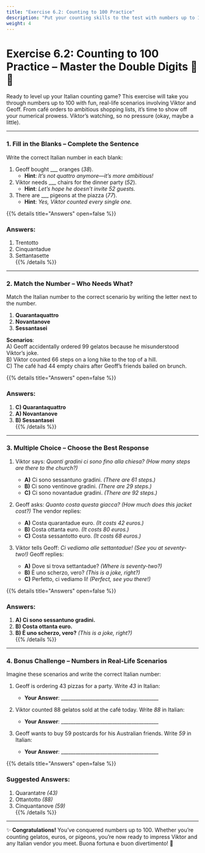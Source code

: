 ```yaml
---
title: "Exercise 6.2: Counting to 100 Practice"
description: "Put your counting skills to the test with numbers up to 100 and real-life scenarios with Viktor and Geoff."
weight: 4
---
```


# Exercise 6.2: Counting to 100 Practice – Master the Double Digits 🔢🎉  

Ready to level up your Italian counting game? This exercise will take you through numbers up to 100 with fun, real-life scenarios involving Viktor and Geoff. From café orders to ambitious shopping lists, it’s time to show off your numerical prowess. Viktor’s watching, so no pressure (okay, maybe a little).

---

### 1. Fill in the Blanks – Complete the Sentence  

Write the correct Italian number in each blank:  

1. Geoff bought ___ oranges (*38*).  
   - **Hint**: *It’s not quattro anymore—it’s more ambitious!*  
2. Viktor needs ___ chairs for the dinner party (*52*).  
   - **Hint**: *Let’s hope he doesn’t invite 52 guests.*  
3. There are ___ pigeons at the piazza (*77*).  
   - **Hint**: *Yes, Viktor counted every single one.*  

{{% details title="Answers" open=false %}}
### Answers:  
1. Trentotto  
2. Cinquantadue  
3. Settantasette  
{{% /details %}}

---

### 2. Match the Number – Who Needs What?  

Match the Italian number to the correct scenario by writing the letter next to the number.  

1. **Quarantaquattro**  
2. **Novantanove**  
3. **Sessantasei**  

**Scenarios**:  
A) Geoff accidentally ordered 99 gelatos because he misunderstood Viktor’s joke.  
B) Viktor counted 66 steps on a long hike to the top of a hill.  
C) The café had 44 empty chairs after Geoff’s friends bailed on brunch.  

{{% details title="Answers" open=false %}}
### Answers:  
1. **C) Quarantaquattro**  
2. **A) Novantanove**  
3. **B) Sessantasei**  
{{% /details %}}

---

### 3. Multiple Choice – Choose the Best Response  

1. Viktor says: *Quanti gradini ci sono fino alla chiesa?* *(How many steps are there to the church?)*  
   - **A)** Ci sono sessantuno gradini. *(There are 61 steps.)*  
   - **B)** Ci sono ventinove gradini. *(There are 29 steps.)*  
   - **C)** Ci sono novantadue gradini. *(There are 92 steps.)*  

2. Geoff asks: *Quanto costa questa giacca?* *(How much does this jacket cost?)* The vendor replies:  
   - **A)** Costa quarantadue euro. *(It costs 42 euros.)*  
   - **B)** Costa ottanta euro. *(It costs 80 euros.)*  
   - **C)** Costa sessantotto euro. *(It costs 68 euros.)*  

3. Viktor tells Geoff: *Ci vediamo alle settantadue!* *(See you at seventy-two!)* Geoff replies:  
   - **A)** Dove si trova settantadue? *(Where is seventy-two?)*  
   - **B)** È uno scherzo, vero? *(This is a joke, right?)*  
   - **C)** Perfetto, ci vediamo lì! *(Perfect, see you there!)*  

{{% details title="Answers" open=false %}}
### Answers:  
1. **A) Ci sono sessantuno gradini.**  
2. **B) Costa ottanta euro.**  
3. **B) È uno scherzo, vero?** *(This is a joke, right?)*  
{{% /details %}}

---

### 4. Bonus Challenge – Numbers in Real-Life Scenarios  

Imagine these scenarios and write the correct Italian number:  

1. Geoff is ordering 43 pizzas for a party. Write *43* in Italian:  
   - **Your Answer**: ________________________________________  

2. Viktor counted 88 gelatos sold at the café today. Write *88* in Italian:  
   - **Your Answer**: ________________________________________  

3. Geoff wants to buy 59 postcards for his Australian friends. Write *59* in Italian:  
   - **Your Answer**: ________________________________________  

{{% details title="Answers" open=false %}}
### Suggested Answers:  
1. Quarantatre *(43)*  
2. Ottantotto *(88)*  
3. Cinquantanove *(59)*  
{{% /details %}}

---

✨ **Congratulations!** You’ve conquered numbers up to 100. Whether you’re counting gelatos, euros, or pigeons, you’re now ready to impress Viktor and any Italian vendor you meet. Buona fortuna e buon divertimento! 🎉
